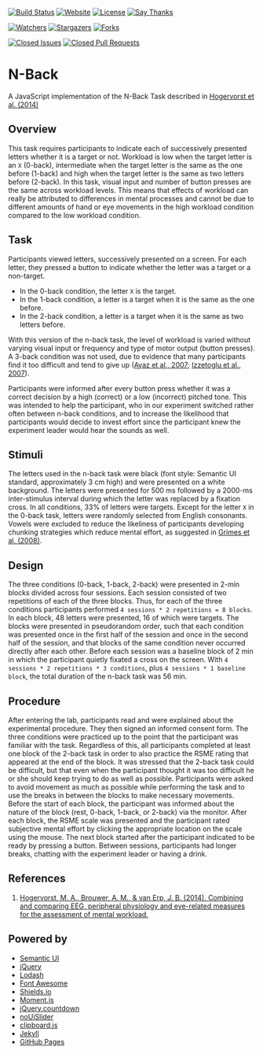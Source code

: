 [![Build Status](https://travis-ci.org/iROCKBUNNY/N-Back.svg)](https://travis-ci.org/iROCKBUNNY/N-Back)
[![Website](https://img.shields.io/website-up-down-green-red/http/n-back.irockbunnylab.com.svg)](http://n-back.irockbunnylab.com/)
[![License](https://img.shields.io/github/license/iROCKBUNNY/N-Back.svg)](/LICENSE)
[![Say Thanks](https://img.shields.io/badge/Say-Thanks!-1EAEDB.svg)](https://saythanks.io/to/iROCKBUNNY)

[![Watchers](https://img.shields.io/github/watchers/iROCKBUNNY/N-Back.svg?style=social&label=Watch)](https://github.com/iROCKBUNNY/N-Back/watchers)
[![Stargazers](https://img.shields.io/github/stars/iROCKBUNNY/N-Back.svg?style=social&label=Star)](https://github.com/iROCKBUNNY/N-Back/stargazers)
[![Forks](https://img.shields.io/github/forks/iROCKBUNNY/N-Back.svg?style=social&label=Fork)](https://github.com/iROCKBUNNY/N-Back/network)

[![Closed Issues](https://img.shields.io/github/issues-closed/iROCKBUNNY/N-Back.svg)](https://github.com/iROCKBUNNY/N-Back/issues)
[![Closed Pull Requests](https://img.shields.io/github/issues-pr-closed/iROCKBUNNY/N-Back.svg)](https://github.com/iROCKBUNNY/N-Back/pulls)

# N-Back
A JavaScript implementation of the N-Back Task described in [Hogervorst et al. (2014)][]

## Overview
This task requires participants to indicate each of successively presented letters whether it is a target or not. Workload is low when the target letter is an `X` (0-back), intermediate when the target letter is the same as the one before (1-back) and high when the target letter is the same as two letters before (2-back). In this task, visual input and number of button presses are the same across workload levels. This means that effects of workload can really be attributed to differences in mental processes and cannot be due to different amounts of hand or eye movements in the high workload condition compared to the low workload condition.

## Task
Participants viewed letters, successively presented on a screen. For each letter, they pressed a button to indicate whether the letter was a target or a non-target.

* In the 0-back condition, the letter `X` is the target.
* In the 1-back condition, a letter is a target when it is the same as the one before.
* In the 2-back condition, a letter is a target when it is the same as two letters before.

With this version of the n-back task, the level of workload is varied without varying visual input or frequency and type of motor output (button presses). A 3-back condition was not used, due to evidence that many participants find it too difficult and tend to give up ([Ayaz et al., 2007][]; [Izzetoglu et al., 2007][]).

Participants were informed after every button press whether it was a correct decision by a high (correct) or a low (incorrect) pitched tone. This was intended to help the participant, who in our experiment switched rather often between n-back conditions, and to increase the likelihood that participants would decide to invest effort since the participant knew the experiment leader would hear the sounds as well.

## Stimuli
The letters used in the n-back task were black (font style: Semantic UI standard, approximately 3 cm high) and were presented on a white background. The letters were presented for 500 ms followed by a 2000-ms inter-stimulus interval during which the letter was replaced by a fixation cross. In all conditions, 33% of letters were targets. Except for the letter `X` in the 0-back task, letters were randomly selected from English consonants. Vowels were excluded to reduce the likeliness of participants developing chunking strategies which reduce mental effort, as suggested in [Grimes et al. (2008)][].

## Design
The three conditions (0-back, 1-back, 2-back) were presented in 2-min blocks divided across four sessions. Each session consisted of two repetitions of each of the three blocks. Thus, for each of the three conditions participants performed `4 sessions * 2 repetitions = 8 blocks`. In each block, 48 letters were presented, 16 of which were targets. The blocks were presented in pseudorandom order, such that each condition was presented once in the first half of the session and once in the second half of the session, and that blocks of the same condition never occurred directly after each other. Before each session was a baseline block of 2 min in which the participant quietly fixated a cross on the screen. With `4 sessions * 2 repetitions * 3 conditions`, plus `4 sessions * 1 baseline block`, the total duration of the n-back task was 56 min.

## Procedure
After entering the lab, participants read and were explained about the experimental procedure. They then signed an informed consent form. The three conditions were practiced up to the point that the participant was familiar with the task. Regardless of this, all participants completed at least one block of the 2-back task in order to also practice the RSME rating that appeared at the end of the block. It was stressed that the 2-back task could be difficult, but that even when the participant thought it was too difficult he or she should keep trying to do as well as possible. Participants were asked to avoid movement as much as possible while performing the task and to use the breaks in between the blocks to make necessary movements. Before the start of each block, the participant was informed about the nature of the block (rest, 0-back, 1-back, or 2-back) via the monitor. After each block, the RSME scale was presented and the participant rated subjective mental effort by clicking the appropriate location on the scale using the mouse. The next block started after the participant indicated to be ready by pressing a button. Between sessions, participants had longer breaks, chatting with the experiment leader or having a drink.

## References
1. [Hogervorst, M. A., Brouwer, A. M., & van Erp, J. B. (2014). Combining and comparing EEG, peripheral physiology and eye-related measures for the assessment of mental workload.][Hogervorst et al. (2014)]

## Powered by
- [Semantic UI](http://semantic-ui.com/)
- [jQuery](http://jquery.com/)
- [Lodash](https://lodash.com/)
- [Font Awesome](http://fontawesome.io/)
- [Shields.io](http://shields.io/)
- [Moment.js](http://momentjs.com/)
- [jQuery.countdown](http://hilios.github.io/jQuery.countdown/)
- [noUiSlider](https://refreshless.com/nouislider/)
- [clipboard.js](https://clipboardjs.com/)
- [Jekyll](http://jekyllrb.com/)
- [GitHub Pages](https://pages.github.com/)

[Hogervorst et al. (2014)]: https://doi.org/10.3389/fnins.2014.00322 "Hogervorst, M. A., Brouwer, A. M., & van Erp, J. B. (2014). Combining and comparing EEG, peripheral physiology and eye-related measures for the assessment of mental workload."
[Ayaz et al., 2007]: http://ieeexplore.ieee.org/abstract/document/4227285/ "Ayaz, H., Izzetoglu, M., Bunce, S., Heiman-Patterson, T., & Onaral, B. (2007, May). Detecting cognitive activity related hemodynamic signal for brain computer interface using functional near infrared spectroscopy. In Neural Engineering, 2007. CNE'07. 3rd International IEEE/EMBS Conference on (pp. 342-345). IEEE."
[Izzetoglu et al., 2007]: https://idea.library.drexel.edu/islandora/object/idea%3A1880/datastream/OBJ/download/Function_brain_imaging_using_near-infrared_technology_-_assessing_cognitive_activity_in_real-life_situations.pdf "Izzetoglu, M., Bunce, S. C., Izzetoglu, K., Onaral, B., & Pourrezaei, K. (2007). Functional brain imaging using near-infrared technology. IEEE Engineering in Medicine and Biology Magazine, 26(4), 38."
[Grimes et al. (2008)]: http://dl.acm.org/citation.cfm?id=1357187 "Grimes, D., Tan, D. S., Hudson, S. E., Shenoy, P., & Rao, R. P. (2008, April). Feasibility and pragmatics of classifying working memory load with an electroencephalograph. In Proceedings of the SIGCHI Conference on Human Factors in Computing Systems (pp. 835-844). ACM."
